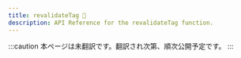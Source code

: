 ```yaml
---
title: revalidateTag 🚧
description: API Reference for the revalidateTag function.
---
```


:::caution
本ページは未翻訳です。翻訳され次第、順次公開予定です。
:::
